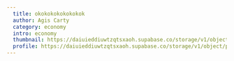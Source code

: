 ```yaml
---
  title: okokokokokokokok
  author: Agis Carty
  category: economy
  intro: economy
  thumbnail: https://daiuieddiuwtzqtsxaoh.supabase.co/storage/v1/object/public/images/articles/new-article-from-dashboardthumbnail:3cf5e45965ac47779114cb6fab5f9dc0
  profile: https://daiuieddiuwtzqtsxaoh.supabase.co/storage/v1/object/public/images/users/8f158250-e7e5-4d32-b6e7-570cf06c680d-profile.jpg
---
```


    